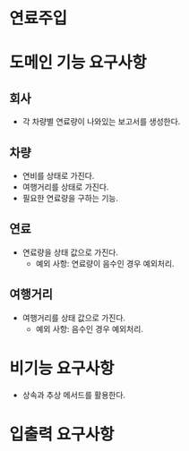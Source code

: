 # 연료주입

# 도메인 기능 요구사항
## 회사
- 각 차량별 연료량이 나와있는 보고서를 생성한다.


## 차량
- 연비를 상태로 가진다.
- 여행거리를 상태로 가진다.
- 필요한 연료량을 구하는 기능.


## 연료
- 연료량을 상태 값으로 가진다.
    - 예외 사항: 연료량이 음수인 경우 예외처리.

## 여행거리
- 여행거리를 상태 값으로 가진다.
    - 예외 사항: 음수인 경우 예외처리.

# 비기능 요구사항
- 상속과 추상 메서드를 활용한다.


# 입출력 요구사항
